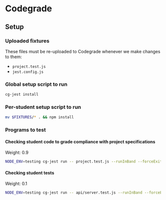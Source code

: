 # Codegrade

## Setup

### Uploaded fixtures

These files must be re-uploaded to Codegrade whenever we make changes to them:

- `project.test.js`
- `jest.config.js`

### Global setup script to run

```bash
cg-jest install
```

### Per-student setup script to run

```bash
mv $FIXTURES/* . && npm install
```

### Programs to test

#### Checking student code to grade compliance with project specifications

Weight: 0.9

```bash
NODE_ENV=testing cg-jest run -- project.test.js --runInBand --forceExit
```

#### Checking student tests

Weight: 0.1

```bash
NODE_ENV=testing cg-jest run -- api/server.test.js --runInBand --forceExit
```
